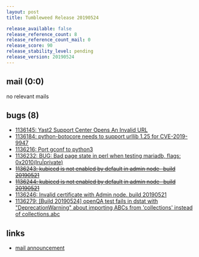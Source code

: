 ```yaml
---
layout: post
title: Tumbleweed Release 20190524

release_available: false
release_reference_count: 8
release_reference_count_mail: 0
release_score: 90
release_stability_level: pending
release_version: 20190524
---
```


## mail (0:0)

no relevant mails

## bugs (8)

<!--more-->

- [1136145: Yast2 Support Center Opens An Invalid URL](https://bugzilla.opensuse.org/show_bug.cgi?id=1136145)
- [1136184: python-botocore needs to support urllib 1.25 for CVE-2019-9947](https://bugzilla.opensuse.org/show_bug.cgi?id=1136184)
- [1136216: Port gconf to python3](https://bugzilla.opensuse.org/show_bug.cgi?id=1136216)
- [1136232: BUG: Bad page state in perl when testing mariadb, flags: 0x2010(lru|private)](https://bugzilla.opensuse.org/show_bug.cgi?id=1136232)
- ~~[1136243: kubiccd is not enabled by default in admin node-  build 20190521](https://bugzilla.opensuse.org/show_bug.cgi?id=1136243)~~
- ~~[1136244: kubiccd is not enabled by default in admin node-  build 20190521](https://bugzilla.opensuse.org/show_bug.cgi?id=1136244)~~
- [1136246: Invalid certificate with Admin node. build 20190521](https://bugzilla.opensuse.org/show_bug.cgi?id=1136246)
- [1136279: \[Build 20190524\] openQA test fails in dstat with "DeprecationWarning" about importing ABCs from 'collections' instead of collections.abc](https://bugzilla.opensuse.org/show_bug.cgi?id=1136279)



## links

- [mail announcement](https://lists.opensuse.org/opensuse-factory/2019-05/msg00298.html)
